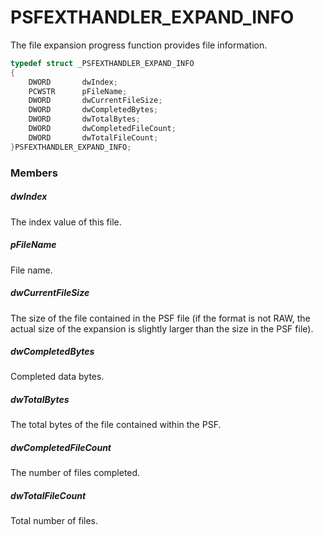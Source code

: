 # PSFEXTHANDLER_EXPAND_INFO
The file expansion progress function provides file information.
````c
typedef struct _PSFEXTHANDLER_EXPAND_INFO
{
	DWORD		dwIndex;
	PCWSTR		pFileName;
	DWORD		dwCurrentFileSize;
	DWORD		dwCompletedBytes;
	DWORD		dwTotalBytes;
	DWORD		dwCompletedFileCount;
	DWORD		dwTotalFileCount;
}PSFEXTHANDLER_EXPAND_INFO;
````
### Members
##### dwIndex
The index value of this file.
##### pFileName
File name.
##### dwCurrentFileSize
The size of the file contained in the PSF file (if the format is not RAW, the actual size of the expansion is slightly larger than the size in the PSF file).
##### dwCompletedBytes
Completed data bytes.
##### dwTotalBytes
The total bytes of the file contained within the PSF.
##### dwCompletedFileCount
The number of files completed.
##### dwTotalFileCount
Total number of files.
